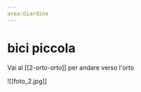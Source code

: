 ```yaml
---
area:Giardino
---
```

# bici piccola

Vai al [[2-orto-orto]] per andare verso l'orto

![[foto_2.jpg]]